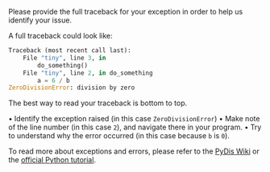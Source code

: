 Please provide the full traceback for your exception in order to help us identify your issue.

A full traceback could look like:
```py
Traceback (most recent call last):
    File "tiny", line 3, in
        do_something()
    File "tiny", line 2, in do_something
        a = 6 / b
ZeroDivisionError: division by zero
```
The best way to read your traceback is bottom to top.

• Identify the exception raised (in this case `ZeroDivisionError`)
• Make note of the line number (in this case `2`), and navigate there in your program.
• Try to understand why the error occurred (in this case because `b` is `0`).

To read more about exceptions and errors, please refer to the [PyDis Wiki](https://pythondiscord.com/pages/guides/pydis-guides/asking-good-questions/#examining-tracebacks) or the [official Python tutorial](https://docs.python.org/3.7/tutorial/errors.html).
